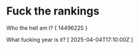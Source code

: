 # Fuck the rankings

Who the hell am I?
{ 14496225 }

What fucking year is it?
[ 2025-04-04T17:10:00Z ]
